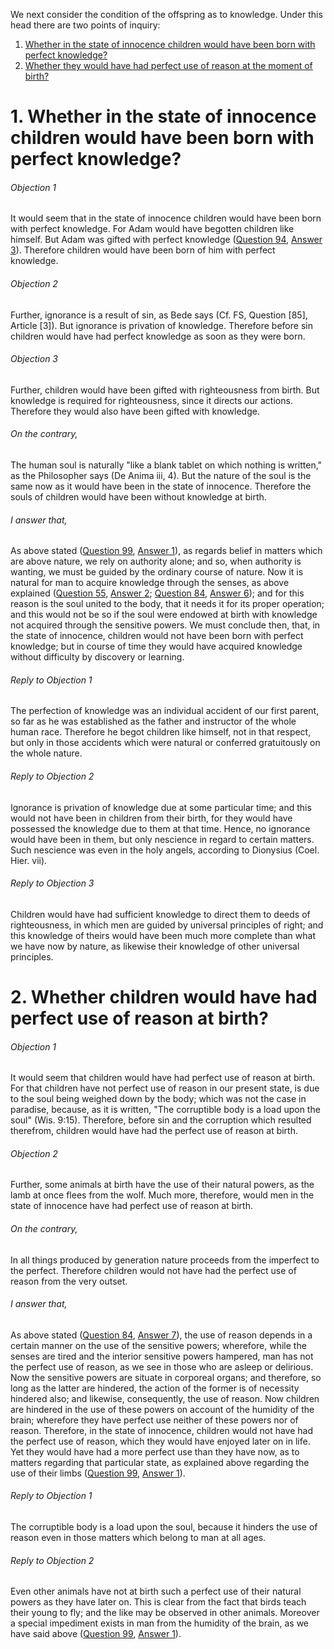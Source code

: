 We next consider the condition of the offspring as to knowledge. Under this head there are two points of inquiry:  

1. [ Whether in the state of innocence children would have been born with perfect knowledge?  ](#1.%20Whether%20in%20the%20state%20of%20innocence%20children%20would%20have%20been%20born%20with%20perfect%20knowledge?)
2. [ Whether they would have had perfect use of reason at the moment of birth?  ](#2.%20Whether%20children%20would%20have%20had%20perfect%20use%20of%20reason%20at%20birth?)



# 1. Whether in the state of innocence children would have been born with perfect knowledge? 

###### Objection 1
It would seem that in the state of innocence children would have been born with perfect knowledge. For Adam would have begotten children like himself. But Adam was gifted with perfect knowledge ([Question 94](94.%20State%20and%20Condition%20of%20the%20First%20Man%20as%20Regards%20His%20Intellect.md), [Answer 3](94.%20State%20and%20Condition%20of%20the%20First%20Man%20as%20Regards%20His%20Intellect.md#3.%20Whether%20the%20first%20man%20knew%20all%20things?%20)). Therefore children would have been born of him with perfect knowledge.  

###### Objection 2
Further, ignorance is a result of sin, as Bede says (Cf. FS, Question \[85\], Article \[3\]). But ignorance is privation of knowledge. Therefore before sin children would have had perfect knowledge as soon as they were born.  

###### Objection 3
Further, children would have been gifted with righteousness from birth. But knowledge is required for righteousness, since it directs our actions. Therefore they would also have been gifted with knowledge.  

###### On the contrary,
The human soul is naturally "like a blank tablet on which nothing is written," as the Philosopher says (De Anima iii, 4). But the nature of the soul is the same now as it would have been in the state of innocence. Therefore the souls of children would have been without knowledge at birth.  

###### I answer that,
As above stated ([Question 99](99.%20Condition%20of%20the%20Offspring%20as%20to%20the%20Body.md), [Answer 1](99.%20Condition%20of%20the%20Offspring%20as%20to%20the%20Body.md#1.%20Whether%20in%20the%20state%20of%20innocence%20children%20would%20have%20had%20perfect%20strength%20of%20body%20as%20to%20the%20use%20of%20its%20members%20immediately%20after%20birth?%20)), as regards belief in matters which are above nature, we rely on authority alone; and so, when authority is wanting, we must be guided by the ordinary course of nature. Now it is natural for man to acquire knowledge through the senses, as above explained ([Question 55](../50.%20Angels/55.%20Medium%20of%20the%20Angelic%20Knowledge.md), [Answer 2](../50.%20Angels/55.%20Medium%20of%20the%20Angelic%20Knowledge.md#2.%20Whether%20the%20angels%20understand%20by%20species%20drawn%20from%20things?%20); [Question 84](84.%20How%20the%20Soul%20While%20United%20to%20the%20Body%20Understands%20Corporeal%20Things%20Beneath%20It.md), [Answer 6](84.%20How%20the%20Soul%20While%20United%20to%20the%20Body%20Understands%20Corporeal%20Things%20Beneath%20It.md#6.%20Whether%20intellectual%20knowledge%20is%20derived%20from%20sensible%20things?%20)); and for this reason is the soul united to the body, that it needs it for its proper operation; and this would not be so if the soul were endowed at birth with knowledge not acquired through the sensitive powers. We must conclude then, that, in the state of innocence, children would not have been born with perfect knowledge; but in course of time they would have acquired knowledge without difficulty by discovery or learning.  

###### Reply to Objection 1
The perfection of knowledge was an individual accident of our first parent, so far as he was established as the father and instructor of the whole human race. Therefore he begot children like himself, not in that respect, but only in those accidents which were natural or conferred gratuitously on the whole nature.  

###### Reply to Objection 2
Ignorance is privation of knowledge due at some particular time; and this would not have been in children from their birth, for they would have possessed the knowledge due to them at that time. Hence, no ignorance would have been in them, but only nescience in regard to certain matters. Such nescience was even in the holy angels, according to Dionysius (Coel. Hier. vii).  

###### Reply to Objection 3
Children would have had sufficient knowledge to direct them to deeds of righteousness, in which men are guided by universal principles of right; and this knowledge of theirs would have been much more complete than what we have now by nature, as likewise their knowledge of other universal principles.  




# 2. Whether children would have had perfect use of reason at birth? 

###### Objection 1
It would seem that children would have had perfect use of reason at birth. For that children have not perfect use of reason in our present state, is due to the soul being weighed down by the body; which was not the case in paradise, because, as it is written, "The corruptible body is a load upon the soul" (Wis. 9:15). Therefore, before sin and the corruption which resulted therefrom, children would have had the perfect use of reason at birth.  

###### Objection 2
Further, some animals at birth have the use of their natural powers, as the lamb at once flees from the wolf. Much more, therefore, would men in the state of innocence have had perfect use of reason at birth.  

###### On the contrary,
In all things produced by generation nature proceeds from the imperfect to the perfect. Therefore children would not have had the perfect use of reason from the very outset.  

###### I answer that,
As above stated ([Question 84](84.%20How%20the%20Soul%20While%20United%20to%20the%20Body%20Understands%20Corporeal%20Things%20Beneath%20It.md), [Answer 7](84.%20How%20the%20Soul%20While%20United%20to%20the%20Body%20Understands%20Corporeal%20Things%20Beneath%20It.md#7.%20Whether%20the%20intellect%20can%20actually%20understand%20through%20the%20intelligible%20species%20of%20which%20it%20is%20possessed,%20without%20turning%20to%20the%20phantasms?%20)), the use of reason depends in a certain manner on the use of the sensitive powers; wherefore, while the senses are tired and the interior sensitive powers hampered, man has not the perfect use of reason, as we see in those who are asleep or delirious. Now the sensitive powers are situate in corporeal organs; and therefore, so long as the latter are hindered, the action of the former is of necessity hindered also; and likewise, consequently, the use of reason. Now children are hindered in the use of these powers on account of the humidity of the brain; wherefore they have perfect use neither of these powers nor of reason. Therefore, in the state of innocence, children would not have had the perfect use of reason, which they would have enjoyed later on in life. Yet they would have had a more perfect use than they have now, as to matters regarding that particular state, as explained above regarding the use of their limbs ([Question 99](99.%20Condition%20of%20the%20Offspring%20as%20to%20the%20Body.md), [Answer 1](99.%20Condition%20of%20the%20Offspring%20as%20to%20the%20Body.md#1.%20Whether%20in%20the%20state%20of%20innocence%20children%20would%20have%20had%20perfect%20strength%20of%20body%20as%20to%20the%20use%20of%20its%20members%20immediately%20after%20birth?%20)).  

###### Reply to Objection 1
The corruptible body is a load upon the soul, because it hinders the use of reason even in those matters which belong to man at all ages.  

###### Reply to Objection 2
Even other animals have not at birth such a perfect use of their natural powers as they have later on. This is clear from the fact that birds teach their young to fly; and the like may be observed in other animals. Moreover a special impediment exists in man from the humidity of the brain, as we have said above ([Question 99](99.%20Condition%20of%20the%20Offspring%20as%20to%20the%20Body.md), [Answer 1](99.%20Condition%20of%20the%20Offspring%20as%20to%20the%20Body.md#1.%20Whether%20in%20the%20state%20of%20innocence%20children%20would%20have%20had%20perfect%20strength%20of%20body%20as%20to%20the%20use%20of%20its%20members%20immediately%20after%20birth?%20)).